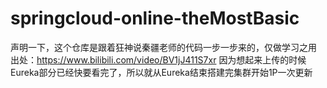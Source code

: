 # springcloud-online-theMostBasic
声明一下，这个仓库是跟着狂神说秦疆老师的代码一步一步来的，仅做学习之用
出处：https://www.bilibili.com/video/BV1jJ411S7xr
因为想起来上传的时候Eureka部分已经快要看完了，所以就从Eureka结束搭建完集群开始1P一次更新
